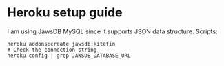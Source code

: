 # Heroku setup guide

I am using JawsDB MySQL since it supports JSON data structure.
Scripts:
```
heroku addons:create jawsdb:kitefin
# Check the connection string
heroku config | grep JAWSDB_DATABASE_URL
```